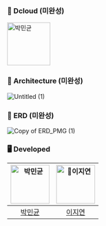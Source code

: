 
### 🍎 Dcloud (미완성)
<img src="https://avatars.githubusercontent.com/DGU-Dcloud" width=100px alt="박민균"/>

### 🍎 Architecture (미완성)
![Untitled (1)](https://github.com/DGU-Dcloud/Dcloud/assets/86116666/8e40893b-1f33-400e-8360-d7d19143516d)

### 🍎 ERD (미완성)
![Copy of ERD_PMG (1)](https://github.com/DGU-Dcloud/Dcloud/assets/86116666/0698a627-36cb-4983-b702-104ff08ed3ad)

### 🖥️ Developed
| <img src="https://avatars.githubusercontent.com/u/86116666?v=4" width=90px alt="박민균"/>  |  <img src="https://avatars.githubusercontent.com/JiiiYeonn" width=90px alt="이지연"/> |  
| :-----: | :-----: |
| [박민균](https://github.com/parkmingyun99) |  [이지연](https://github.com/JiiiYeonn) |

